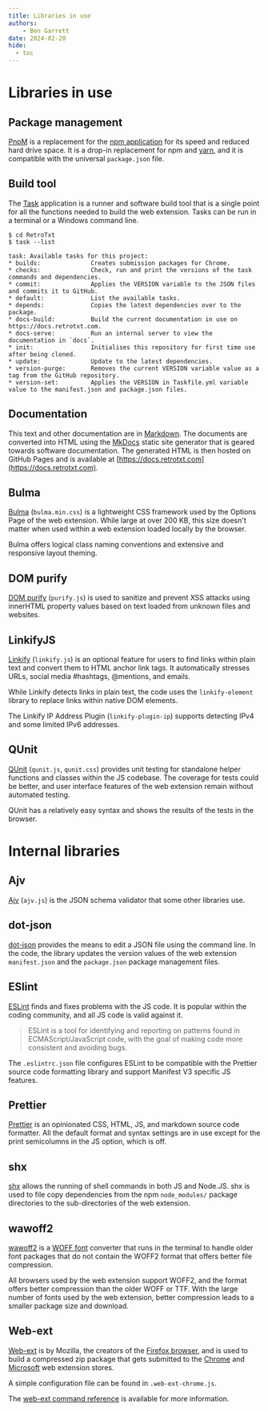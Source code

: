 ```yaml
---
title: Libraries in use
authors:
    - Ben Garrett
date: 2024-02-20
hide:
  - toc
---
```

# Libraries in use

## Package management

[PnpM](https://pnpm.io/) is a replacement for the [npm application](https://www.npmjs.com/) for its speed and reduced hard drive space. It is a drop-in replacement for npm and [yarn](https://yarnpkg.com/), and it is compatible with the universal `package.json` file.

## Build tool

The [Task](https://taskfile.dev/) application is a runner and software build tool that is a single point for all the functions needed to build the web extension. Tasks can be run in a terminal or a Windows command line.
```
$ cd RetroTxt
$ task --list

task: Available tasks for this project:
* builds:              Creates submission packages for Chrome.
* checks:              Check, run and print the versions of the task commands and dependencies.
* commit:              Applies the VERSION variable to the JSON files and commits it to GitHub.
* default:             List the available tasks.
* depends:             Copies the latest dependencies over to the package.
* docs-build:          Build the current documentation in use on https://docs.retrotxt.com.
* docs-serve:          Run an internal server to view the documentation in `docs`.
* init:                Initialises this repository for first time use after being cloned.
* update:              Update to the latest dependencies.
* version-purge:       Removes the current VERSION variable value as a tag from the GitHub repository.
* version-set:         Applies the VERSION in Taskfile.yml variable value to the manifest.json and package.json files.
```

## Documentation

This text and other documentation are in [Markdown](https://www.markdownguide.org/basic-syntax/). The documents are converted into HTML using the [MkDocs](https://www.mkdocs.org/) static site generator that is geared towards software documentation. The generated HTML is then hosted on GitHub Pages and is available at [https://docs.retrotxt.com](https://docs.retrotxt.com).

## Bulma

[Bulma](https://bulma.io/) (`bulma.min.css`) is a lightweight CSS framework used by the Options Page of the web extension. While large at over 200 KB, this size doesn't matter when used within a web extension loaded locally by the browser.

Bulma offers logical class naming conventions and extensive and responsive layout theming.

## DOM purify

[DOM purify](https://github.com/cure53/DOMPurify) (`purify.js`) is used to sanitize and prevent XSS attacks using innerHTML property values based on text loaded from unknown files and websites.

## LinkifyJS

[Linkify](https://linkify.js.org/) (`linkify.js`) is an optional feature for users to find links within plain text and convert them to HTML anchor link tags. It automatically stresses URLs, social media #hashtags, @mentions, and emails.

While Linkify detects links in plain text, the code uses the `linkify-element` library to replace links within native DOM elements.

The Linkify IP Address Plugin (`linkify-plugin-ip`) supports detecting IPv4 and some limited IPv6 addresses.

## QUnit

[QUnit](https://qunitjs.com/) (`qunit.js`, `qunit.css`) provides unit testing for standalone helper functions and classes within the JS codebase. The coverage for tests could be better, and user interface features of the web extension remain without automated testing.

QUnit has a relatively easy syntax and shows the results of the tests in the browser.

# Internal libraries

## Ajv

[Ajv](https://ajv.js.org/) (`ajv.js`) is the JSON schema validator that some other libraries use.

## dot-json

[dot-json](https://github.com/maikelvl/dot-json) provides the means to edit a JSON file using the command line. In the code, the library updates the version values of the web extension `manifest.json` and the `package.json` package management files.

## ESlint

[ESLint](https://eslint.org/) finds and fixes problems with the JS code. It is popular within the coding community, and all JS code is valid against it.

> ESLint is a tool for identifying and reporting on patterns found in ECMAScript/JavaScript code, with the goal of making code more consistent and avoiding bugs.

The `.eslintrc.json` file configures ESLint to be compatible with the Prettier source code formatting library and support Manifest V3 specific JS features.

## Prettier

[Prettier](https://prettier.io/) is an opinionated CSS, HTML, JS, and markdown source code formatter. All the default format and syntax settings are in use except for the print semicolumns in the JS option, which is off.

## shx

[shx](https://github.com/shelljs/shx) allows the running of shell commands in both JS and Node.JS.
shx is used to file copy dependencies from the npm `node_modules/` package directories to the sub-directories of the web extension.

## wawoff2

[wawoff2](https://github.com/fontello/wawoff2) is a [WOFF font](https://developer.mozilla.org/en-US/docs/Web/CSS/CSS_fonts/WOFF) converter that runs in the terminal to handle older font packages that do not contain the WOFF2 format that offers better file compression.

All browsers used by the web extension support WOFF2, and the format offers better compression than the older WOFF or TTF. With the large number of fonts used by the web extension, better compression leads to a smaller package size and download.

## Web-ext

[Web-ext](https://github.com/mozilla/web-ext) is by Mozilla, the creators of the [Firefox browser](https://www.mozilla.org/en-US/firefox/), and is used to build a compressed zip package that gets submitted to the
[Chrome](https://chromewebstore.google.com/detail/retrotxt/gkjkgilckngllkopkogcaiojfajanahn) and [Microsoft](https://microsoftedge.microsoft.com/addons/detail/retrotxt/hmgfnpgcofcpkgkadekmjdicaaeopkog) web extension stores.

A simple configuration file can be found in `.web-ext-chrome.js`.

The [web-ext command reference](https://extensionworkshop.com/documentation/develop/web-ext-command-reference/) is available for more information.

